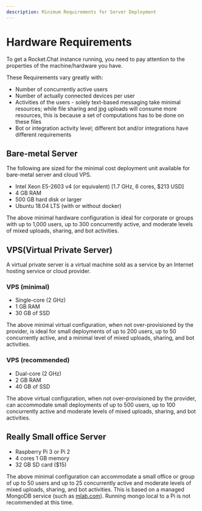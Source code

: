 ```yaml
---
description: Minimum Requirements for Server Deployment
---
```


# Hardware Requirements

To get a Rocket.Chat instance running, you need to pay attention to the properties of the machine/hardware you have.

These Requirements vary greatly with:

* Number of concurrently active users
* Number of actually connected devices per user
* Activities of the users - solely text-based messaging take minimal resources; while file sharing and jpg uploads will consume more resources, this is because a set of computations has to be done on these files
* Bot or integration activity level; different bot and/or integrations have different requirements

## Bare-metal Server

The following are sized for the minimal cost deployment unit available for bare-metal server and cloud VPS.

* Intel Xeon E5-2603 v4 (or equivalent) \[1.7 GHz, 6 cores, $213 USD]
* 4 GB RAM
* 500 GB hard disk or larger
* Ubuntu 18.04 LTS (with or without docker)

The above minimal hardware configuration is ideal for corporate or groups with up to 1,000 users, up to 300 concurrently active, and moderate levels of mixed uploads, sharing, and bot activities.

## VPS(Virtual Private Server)

A virtual private server is a virtual machine sold as a service by an Internet hosting service or cloud provider.

### VPS (minimal)

* Single-core (2 GHz)
* 1 GB RAM
* 30 GB of SSD

The above minimal virtual configuration, when not over-provisioned by the provider, is ideal for small deployments of up to 200 users, up to 50 concurrently active, and a minimal level of mixed uploads, sharing, and bot activities.

### VPS (recommended)

* Dual-core (2 GHz)
* 2 GB RAM
* 40 GB of SSD

The above virtual configuration, when not over-provisioned by the provider, can accommodate small deployments of up to 500 users, up to 100 concurrently active and moderate levels of mixed uploads, sharing, and bot activities.

## Really Small office Server

* Raspberry Pi 3 or Pi 2
* 4 cores 1 GB memory
* 32 GB SD card ($15)

The above minimal configuration can accommodate a small office or group of up to 50 users and up to 25 concurrently active and moderate levels of mixed uploads, sharing, and bot activities. This is based on a managed MongoDB service (such as [mlab.com](https://mlab.com)). Running mongo local to a Pi is not recommended at this time.
